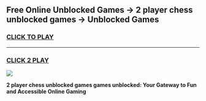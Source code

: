 
## Free Online Unblocked Games → 2 player chess unblocked games → Unblocked Games
<h3>
<a href="https://premium.freeplayer.one?title=2_player_chess_unblocked_games&ref=21F">CLICK TO PLAY</a></h3>
<hr>

<h3>
<a href="https://premium.freeplayer.one?title=2_player_chess_unblocked_games&ref=21F">CLICK 2 PLAY</a>
  
</h3>

<a href="https://premium.freeplayer.one?title=2_player_chess_unblocked_games&ref=21F/"><img src="https://clearcache.store/games.png"></a>


**2 player chess unblocked games games unblocked: Your Gateway to Fun and Accessible Online Gaming**
